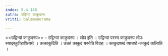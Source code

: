 ```yaml
---
index: 5.4.148
sutra: उद्विभ्यां काकुदस्य
vritti: balamanorama

---
```

<<उद्विभ्यां काकुदस्य>> - उद्विभ्यां काकुदस्य । लोप इति । उद्विभ्यां परस्य काकुदस्य लोपः स्याद्बहुव्रीहावित्यर्थः । उत्काकुदिति । उन्नतं काकुदं यस्येति विग्रहः । काकुदशब्दं व्याचष्टे-काकुदं ताल्विति । 